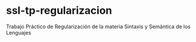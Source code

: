 # ssl-tp-regularizacion
Trabajo Práctico de Regularización de la materia Sintaxis y Semántica de los Lenguajes
